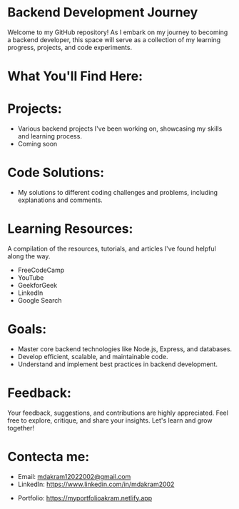 # Backend Development Journey

Welcome to my GitHub repository! As I embark on my journey to becoming a backend developer, this space will serve as a collection of my learning progress, projects, and code experiments.

# What You'll Find Here:
# Projects: 
- Various backend projects I've been working on, showcasing my skills and learning process.
- Coming soon

# Code Solutions: 
- My solutions to different coding challenges and problems, including explanations and comments.

# Learning Resources: 
A compilation of the resources, tutorials, and articles I've found helpful along the way.
- FreeCodeCamp
- YouTube
- GeekforGeek
- LinkedIn
- Google Search

# Goals:
- Master core backend technologies like Node.js, Express, and databases.
- Develop efficient, scalable, and maintainable code.
- Understand and implement best practices in backend development.

# Feedback:
Your feedback, suggestions, and contributions are highly appreciated. Feel free to explore, critique, and share your insights. Let's learn and grow together!

# Contecta me:
- Email: mdakram12022002@gmail.com
- LinkedIn: https://www.linkedin.com/in/mdakram2002
+ Portfolio: https://myportfolioakram.netlify.app
